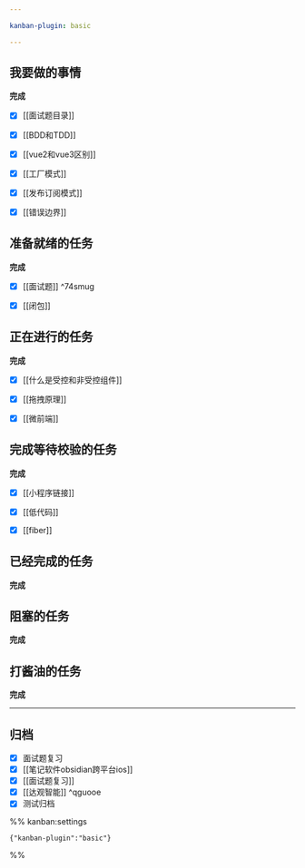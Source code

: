 ```yaml
---

kanban-plugin: basic

---
```


## 我要做的事情

**完成**
- [x] [[面试题目录]]
- [x] [[BDD和TDD]]
- [x] [[vue2和vue3区别]]
- [x] [[工厂模式]]
- [x] [[发布订阅模式]]
- [x] [[错误边界]]


## 准备就绪的任务

**完成**
- [x] [[面试题]] ^74smug
- [x] [[闭包]]


## 正在进行的任务

**完成**
- [x] [[什么是受控和非受控组件]]
- [x] [[拖拽原理]]
- [x] [[微前端]]


## 完成等待校验的任务

**完成**
- [x] [[小程序链接]]
- [x] [[低代码]]
- [x] [[fiber]]


## 已经完成的任务

**完成**


## 阻塞的任务

**完成**


## 打酱油的任务

**完成**


***

## 归档

- [x] 面试题复习
- [x] [[笔记软件obsidian跨平台ios]]
- [x] [[面试题复习]]
- [x] [[达观智能]] ^qguooe
- [x] 测试归档

%% kanban:settings
```
{"kanban-plugin":"basic"}
```
%%